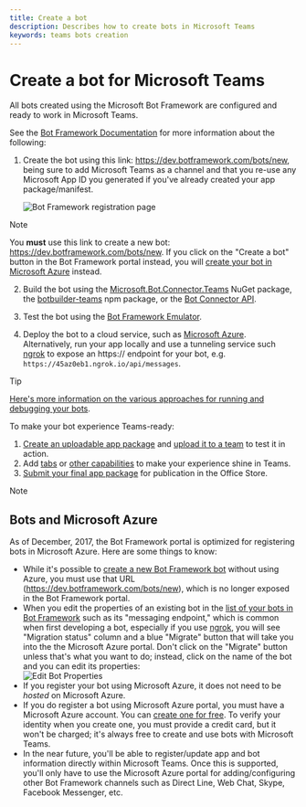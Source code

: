 ```yaml
---
title: Create a bot
description: Describes how to create bots in Microsoft Teams
keywords: teams bots creation
---
```


# Create a bot for Microsoft Teams

All bots created using the Microsoft Bot Framework are configured and ready to work in Microsoft Teams.

See the [Bot Framework Documentation](https://docs.botframework.com/en-us/) for more information about the following:

1. Create the bot using this link: https://dev.botframework.com/bots/new, being sure to add Microsoft Teams as a channel and that you re-use any Microsoft App ID you generated if you've already created your app package/manifest.

   ![Bot Framework registration page](~/assets/images/bots/bfregister.png)

> [!NOTE]
> You **must** use this link to create a new bot: https://dev.botframework.com/bots/new. If you click on the "Create a bot" button in the Bot Framework portal instead, you will [create your bot in Microsoft Azure](#bots-and-microsoft-azure) instead.

2. Build the bot using the [Microsoft.Bot.Connector.Teams](https://www.nuget.org/packages/Microsoft.Bot.Connector.Teams) NuGet package, the [botbuilder-teams](https://www.npmjs.com/package/botbuilder-teams) npm package, or the [Bot Connector API](https://docs.microsoft.com/en-us/bot-framework/rest-api/bot-framework-rest-connector-api-reference).

3. Test the bot using the [Bot Framework Emulator](https://docs.microsoft.com/en-us/bot-framework/debug-bots-emulator).

4. Deploy the bot to a cloud service, such as [Microsoft Azure](https://azure.microsoft.com/). Alternatively, run your app locally and use a tunneling service such [ngrok](https://ngrok.com) to expose an https:// endpoint for your bot, e.g. `https://45az0eb1.ngrok.io/api/messages`.

> [!TIP]
> [Here's more information on the various approaches for running and debugging your bots](~/resources/general/debug).

To make your bot experience Teams-ready:

1. [Create an uploadable app package](~/concepts/apps/apps-package) and [upload it to a team](~/concepts/apps/apps-upload) to test it in action.
2. Add [tabs](~/concepts/tabs/tabs-overview) or [other capabilities](~/concepts/apps/apps-overview#map-your-scenario-to-teams-capabilities) to make your experience shine in Teams.
3. [Submit your final app package](~/publishing/apps-publish) for publication in the Office Store.

> [!NOTE]
> ## Bots and Microsoft Azure
> As of December, 2017, the Bot Framework portal is optimized for registering bots in Microsoft Azure. Here are some things to know:
> * While it's possible to [create a new Bot Framework bot](https://dev.botframework.com/bots/new) without using Azure, you must use that URL (https://dev.botframework.com/bots/new), which is no longer exposed in the Bot Framework portal.
> * When you edit the properties of an existing bot in the [list of your bots in Bot Framework](https://dev.botframework.com/bots) such as its "messaging endpoint," which is common when first developing a bot, especially if you use [ngrok](https://ngrok.com), you will see "Migration status" column and a blue "Migrate" button that will take you into the the Microsoft Azure portal. Don't click on the "Migrate" button unless that's what you want to do; instead, click on the name of the bot and you can edit its properties:</br>
   ![Edit Bot Properties](~/assets/images/bots/bf-migrate-bot-to-azure.png)
> * If you register your bot using Microsoft Azure, it does not need to be *hosted* on Microsoft Azure.
> * If you do register a bot using Microsoft Azure portal, you must have a Microsoft Azure account. You can [create one for free](https://azure.microsoft.com/en-us/free/). To verify your identity when you create one, you must provide a credit card, but it won't be charged; it's always free to create and use bots with Microsoft Teams.
> * In the near future, you'll be able to register/update app and bot information directly within Microsoft Teams. Once this is supported, you'll only have to use the Microsoft Azure portal for adding/configuring other Bot Framework channels such as Direct Line, Web Chat, Skype, Facebook Messenger, etc.
